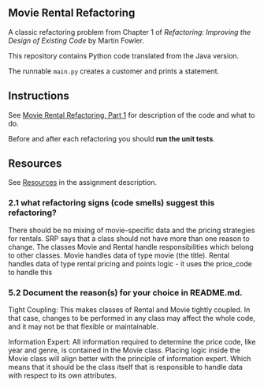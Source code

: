 ## Movie Rental Refactoring

A classic refactoring problem from Chapter 1 of
_Refactoring: Improving the Design of Existing Code_ by Martin Fowler.  

This repository contains Python code translated from the Java version.

The runnable `main.py` creates a customer and prints a statement.


## Instructions

See [Movie Rental Refactoring, Part 1](https://cpske.github.io/ISP/assignment/movierental/movierental-part1) for description of the code and what to do.

Before and after each refactoring you should **run the unit tests**.

## Resources

See [Resources](https://cpske.github.io/ISP/assignment/movierental/movierental-part1#resources) in the assignment description.

### 2.1 what refactoring signs (code smells) suggest this refactoring?
There should be no mixing of movie-specific data and the pricing strategies for rentals.
SRP says that a class should not have more than one reason to change.
The classes Movie and Rental handle responsibilities which belong to other classes.
Movie handles data of type movie (the title).
Rental handles data of type rental pricing and points logic - it uses the price_code to handle this
### 5.2 Document the reason(s) for your choice in README.md.
Tight Coupling: This makes classes of Rental and Movie tightly coupled. In that case, changes to be performed in any class may affect the whole code, and it may not be that flexible or maintainable.

Information Expert: All information required to determine the price code, like year and genre, is contained in the Movie class. Placing logic inside the Movie class will align better with the principle of information expert.
Which means that it should be the class itself that is responsible to handle data with respect to its own attributes.

